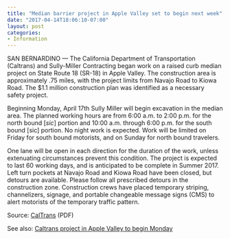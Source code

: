 ```yaml
---
title: "Median barrier project in Apple Valley set to begin next week"
date: "2017-04-14T18:06:10-07:00"
layout: post
categories:
- Information
---
```


SAN BERNARDINO — The California Department of Transportation (Caltrans) and Sully-Miller Contracting began work on a raised curb median project on State Route 18 (SR-18) in Apple Valley. The construction area is approximately .75 miles, with the project limits from Navajo Road to Kiowa Road. The $1.1 million construction plan was identified as a necessary safety project.

Beginning Monday, April 17th Sully Miller will begin excavation in the median area. The planned working hours are from 6:00 a.m. to 2:00 p.m. for the north bound \[*sic*\] portion and 10:00 a.m. through 6:00 p.m. for the south bound \[sic\] portion. No night work is expected. Work will be limited on Friday for south bound motorists, and on Sunday for north bound travelers.

One lane will be open in each direction for the duration of the work, unless extenuating circumstances prevent this condition. The project is expected to last 60 working days, and is anticipated to be complete in Summer 2017. Left turn pockets at Navajo Road and Kiowa Road have been closed, but detours are available. Please follow all prescribed detours in the construction zone. Construction crews have placed temporary striping, channelizers, signage, and portable changeable message signs (CMS) to alert motorists of the temporary traffic pattern.

Source: [CalTrans](https://sv08data.dot.ca.gov/memos/files/comalert/041417_0.pdf) (PDF)

See also: [Caltrans project in Apple Valley to begin Monday](https://www.vvdailypress.com/news/20170414/caltrans-project-in-apple-valley-to-begin-monday)